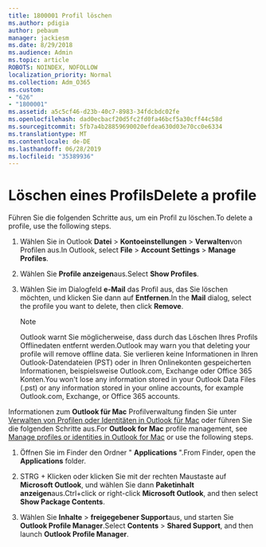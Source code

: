 ```yaml
---
title: 1800001 Profil löschen
ms.author: pdigia
author: pebaum
manager: jackiesm
ms.date: 8/29/2018
ms.audience: Admin
ms.topic: article
ROBOTS: NOINDEX, NOFOLLOW
localization_priority: Normal
ms.collection: Adm_O365
ms.custom:
- "626"
- "1800001"
ms.assetid: a5c5cf46-d23b-40c7-8983-34fdcbdc02fe
ms.openlocfilehash: dad0ecbacf20d5fc2fd0fa46bcf5a30cff44c58d
ms.sourcegitcommit: 5fb7a4b28859690020efdea630d03e70cc0e6334
ms.translationtype: MT
ms.contentlocale: de-DE
ms.lasthandoff: 06/28/2019
ms.locfileid: "35389936"
---
```

# <a name="delete-a-profile"></a><span data-ttu-id="68cfe-102">Löschen eines Profils</span><span class="sxs-lookup"><span data-stu-id="68cfe-102">Delete a profile</span></span>

<span data-ttu-id="68cfe-103">Führen Sie die folgenden Schritte aus, um ein Profil zu löschen.</span><span class="sxs-lookup"><span data-stu-id="68cfe-103">To delete a profile, use the following steps.</span></span>
  
1. <span data-ttu-id="68cfe-104">Wählen Sie in Outlook **Datei** \> **Kontoeinstellungen** \> **Verwalten**von Profilen aus.</span><span class="sxs-lookup"><span data-stu-id="68cfe-104">In Outlook, select **File** \> **Account Settings** \> **Manage Profiles**.</span></span>

2. <span data-ttu-id="68cfe-105">Wählen Sie **Profile anzeigen**aus.</span><span class="sxs-lookup"><span data-stu-id="68cfe-105">Select **Show Profiles**.</span></span>

3. <span data-ttu-id="68cfe-106">Wählen Sie im Dialogfeld **e-Mail** das Profil aus, das Sie löschen möchten, und klicken Sie dann auf **Entfernen**.</span><span class="sxs-lookup"><span data-stu-id="68cfe-106">In the **Mail** dialog, select the profile you want to delete, then click **Remove**.</span></span>

    > [!NOTE]
    > <span data-ttu-id="68cfe-107">Outlook warnt Sie möglicherweise, dass durch das Löschen Ihres Profils Offlinedaten entfernt werden.</span><span class="sxs-lookup"><span data-stu-id="68cfe-107">Outlook may warn you that deleting your profile will remove offline data.</span></span> <span data-ttu-id="68cfe-108">Sie verlieren keine Informationen in Ihren Outlook-Datendateien (PST) oder in Ihren Onlinekonten gespeicherten Informationen, beispielsweise Outlook.com, Exchange oder Office 365 Konten.</span><span class="sxs-lookup"><span data-stu-id="68cfe-108">You won't lose any information stored in your Outlook Data Files (.pst) or any information stored in your online accounts, for example Outlook.com, Exchange, or Office 365 accounts.</span></span>
  
<span data-ttu-id="68cfe-109">Informationen zum **Outlook für Mac** Profilverwaltung finden Sie unter [Verwalten von Profilen oder Identitäten in Outlook für Mac](https://support.office.com/article/fed2a955-74df-4a24-bef6-78a426958c4c.aspx) oder führen Sie die folgenden Schritte aus.</span><span class="sxs-lookup"><span data-stu-id="68cfe-109">For **Outlook for Mac** profile management, see [Manage profiles or identities in Outlook for Mac](https://support.office.com/article/fed2a955-74df-4a24-bef6-78a426958c4c.aspx) or use the following steps.</span></span>
  
1. <span data-ttu-id="68cfe-110">Öffnen Sie im Finder den Ordner " **Applications** ".</span><span class="sxs-lookup"><span data-stu-id="68cfe-110">From Finder, open the **Applications** folder.</span></span>

2. <span data-ttu-id="68cfe-111">STRG + Klicken oder klicken Sie mit der rechten Maustaste auf **Microsoft Outlook**, und wählen Sie dann **Paketinhalt anzeigen**aus.</span><span class="sxs-lookup"><span data-stu-id="68cfe-111">Ctrl+click or right-click **Microsoft Outlook**, and then select **Show Package Contents**.</span></span>

3. <span data-ttu-id="68cfe-112">Wählen Sie **Inhalte** \> **freigegebener Support**aus, und starten Sie **Outlook Profile Manager**.</span><span class="sxs-lookup"><span data-stu-id="68cfe-112">Select **Contents** \> **Shared Support**, and then launch **Outlook Profile Manager**.</span></span>
